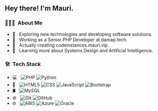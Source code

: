 

<!--
## Hi there 👋
**Sonkoh/Sonkoh** is a ✨ _special_ ✨ repository because its `README.md` (this file) appears on your GitHub profile.

Here are some ideas to get you started:

- 🔭 I’m currently working on ...
- 🌱 I’m currently learning ...
- 👯 I’m looking to collaborate on ...
- 🤔 I’m looking for help with ...
- 💬 Ask me about ...
- 📫 How to reach me: ...
- 😄 Pronouns: ...
- ⚡ Fun fact: ...
-->

<h2> Hey there! I'm Mauri.</h2>

<h3> 👨🏻‍💻 &nbsp;About Me </h3>

- 🤔 &nbsp; Exploring new technologies and developing software solutions.
- 💼 &nbsp; Working as a Senior PHP Developer at damap.tech.
- 💼 &nbsp; Actually creating codeinstances.mauri.vip.
- 🌱 &nbsp; Learning more about Systems Design and Artificial Intelligence.

<h3> 🛠 &nbsp;Tech Stack</h3>

- 💻 &nbsp;
  ![PHP](https://img.shields.io/badge/-PHP-333333?style=flat&logo=php)
  ![Python](https://img.shields.io/badge/-Python-333333?style=flat&logo=python)
- 🔧 &nbsp;
  ![HTML5](https://img.shields.io/badge/-HTML5-333333?style=flat&logo=HTML5)
  ![CSS](https://img.shields.io/badge/-CSS-333333?style=flat&logo=CSS3&logoColor=1572B6)
  ![JavaScript](https://img.shields.io/badge/-JavaScript-333333?style=flat&logo=javascript)
  ![Bootstrap](https://img.shields.io/badge/-Bootstrap-333333?style=flat&logo=bootstrap&logoColor=563D7C)
- 🛢 &nbsp;
  ![MySQL](https://img.shields.io/badge/-MySQL-333333?style=flat&logo=mysql)
- ⚙️ &nbsp;
  ![Git](https://img.shields.io/badge/-Git-333333?style=flat&logo=git)
  ![GitHub](https://img.shields.io/badge/-GitHub-333333?style=flat&logo=github)
- 🌐 &nbsp;
  ![AWS](https://img.shields.io/badge/-AWS-333333?style=flat&logo=amazonaws)
  ![Azure](https://img.shields.io/badge/-Azure-333333?style=flat&logo=microsoftazure&logoColor=1572B6)
  ![Oracle](https://img.shields.io/badge/-Oracle-333333?style=flat&logo=oracle)
<!-- 
Add techs:
Git
Java
Docker
Laravel
Symfony
Wordpress
jQuery
C# 
Nginx
Apache2
DigitalOcean



-->

<br/>
